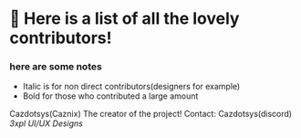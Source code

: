 # 💖 Here is a list of all the lovely contributors! 

### here are some notes
* Italic is for non direct contributors(designers for example)
* Bold for those who contributed a large amount

Cazdotsys(Caznix) The creator of the project!
Contact: Cazdotsys(discord)
*3xpl UI/UX Designs*